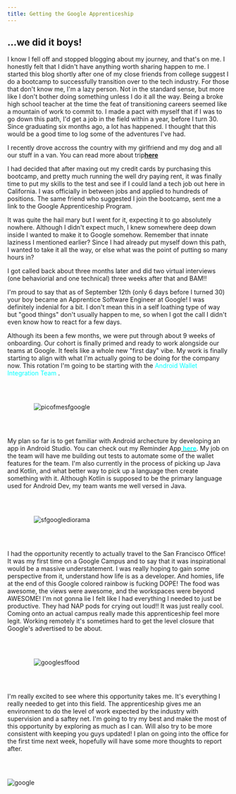 ```yaml
---
title: Getting the Google Apprenticeship
---
```


<h2>...we did it boys!</h2>

I know I fell off and stopped blogging about my journey, and that's on me. I honestly felt that I didn't have anything worth sharing happen to me. I started this blog shortly after one of my close friends from college suggest I do a bootcamp to successfully transition over to the tech industry. For those that don't know me, I'm a lazy person. Not in the standard sense, but more like I don't bother doing something unless I do it all the way. Being a broke high school teacher at the time the feat of transitioning careers seemed like a mountain of work to commit to. I made a pact with myself that if I was to go down this path, I'd get a job in the field within a year, before I turn 30. Since graduating six months ago, a lot has happened. I thought that this would be a good time to log some of the adventures I've had. 

I recently drove accross the country with my girlfriend and my dog and all our stuff in a van. You can read more about trip<span style="color:aqua;font-weight:bold">[here](https://physicalrobot.github.io/code_blog/portfolio/reminder/)</span> 

I had decided that after maxing out my credit cards by purchasing this bootcamp, and pretty much running the well dry paying rent, it was finally time to put my skills to the test and see if I could land a tech job out here in California. I was officially in between jobs and applied to hundreds of positions. The same friend who suggested I join the bootcamp, sent me a link to the Google Apprenticeship Program. 

It was quite the hail mary but I went for it, expecting it to go absolutely nowhere. Although I didn't expect much, I knew somewhere deep down inside I wanted to make it to Google somehow. Remember that innate laziness I mentioned earlier? Since I had already put myself down this path, I wanted to take it all the way, or else what was the point of putting so many hours in? 

I got called back about three months later and did two virtual interviews (one behaviorial and one technical) three weeks after that and BAM!!

I'm proud to say that as of September 12th (only 6 days before I turned 30) your boy became an Apprentice Software Engineer at Google! I was definitely indenial for a bit. I don't mean this in a self loathing type of way but "good things" don't usually happen to me, so when I got the call I didn't even know how to react for a few days. 


Although its been a few months, we were put through about 9 weeks of onboarding. Our cohort is finally primed and ready to work alongside our teams at Google. It feels like a whole new "first day" vibe. My work is finally starting to align with what I'm actually going to be doing for the company now. This rotation I'm going to be starting with the <span style="color:aqua">Android Wallet Integration Team </span>. 

<p style="margin: 60px;"><img src="{{site.url }}{{site.baseurl}}/src/assets/img/postpix/piconsfcampus.jpg" alt="picofmesfgoogle" /></p>

My plan so far is to get familiar with Android archecture by developing an app in Android Studio. You can check out my Reminder App<a href='https://physicalrobot.github.io/code_blog/portfolio/reminder/'> <span style="color:aqua;font-weight:bold">here</span></a>. My job on the team will have me building out tests to automate some of the wallet features for the team. I'm also currently in the process of picking up Java and Kotlin, and what better way to pick up a language then create something with it. Although Kotlin is supposed to be the primary language used for Android Dev, my team wants me well versed in Java. 

<p style="margin: 60px;"><img src="{{site.url }}{{site.baseurl}}/src/assets/img/postpix/sfbuildingdiorama.jpg" alt="sfgooglediorama" /></p>


I had the opportunity recently to actually travel to the San Francisco Office! It was my first time on a Google Campus and to say that it was inspirational would be a massive understatement. I was really hoping to gain some perspective from it, understand how life is as a developer. And homies, life at the end of this Google colored rainbow is fucking DOPE! The food was awesome, the views were awesome, and the workspaces were beyond AWESOME! I'm not gonna lie I felt like I had everything I needed to just be productive. They had NAP pods for crying out loud!! It was just really cool. Coming onto an actual campus really made this apprenticeship feel more legit. Working remotely it's sometimes hard to get the level closure that Google's advertised to be about. 



<p style="margin: 60px;"><img src="{{site.url }}{{site.baseurl}}/src/assets/img/postpix/googlesffood.jpg" alt="googlesffood" /></p>


I'm really excited to see where this opportunity takes me. It's everything I really needed to get into this field. The apprenticeship gives me an environment to do the level of work expected by the industry with supervision and a saftey net. I'm going to try my best and make the most of this opportunity by exploring as much as I can. Will also try to be more consistent with keeping you guys updated! I plan on going into the office for the first time next week, hopefully will have some more thoughts to report after. 




<p  style="margin-top: 60px;"><img  src="{{site.url }}{{site.baseurl}}/src/assets/img/postpix/google.png" alt="google" /></p>



